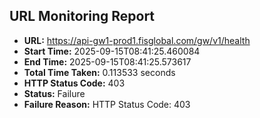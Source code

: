 ## URL Monitoring Report

- **URL:** https://api-gw1-prod1.fisglobal.com/gw/v1/health
- **Start Time:** 2025-09-15T08:41:25.460084
- **End Time:** 2025-09-15T08:41:25.573617
- **Total Time Taken:** 0.113533 seconds
- **HTTP Status Code:** 403
- **Status:** Failure
- **Failure Reason:** HTTP Status Code: 403
